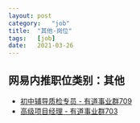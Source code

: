 ```yaml
---
layout:	post
category:	"job"
title:	"其他-岗位"
tags:	[job]
date:	2021-03-26
---
```

## 网易内推职位类别：其他
- [初中辅导质检专员 - 有道事业群709](http://mobile.bole.netease.com/bole/boleDetail?id=26193&employeeId=346f03c3cda5f04c&key=all)
- [高级项目经理 - 有道事业群703](http://mobile.bole.netease.com/bole/boleDetail?id=25244&employeeId=346f03c3cda5f04c&key=all)
